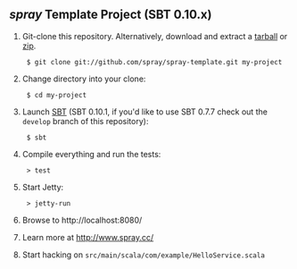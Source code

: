 ## _spray_ Template Project (SBT 0.10.x)

1. Git-clone this repository. Alternatively, download and extract a [tarball](http://github.com/spray/spray-template/tarball/master) or [zip](http://github.com/sirthias/spray-template/zipball/master).

        $ git clone git://github.com/spray/spray-template.git my-project

2. Change directory into your clone:

        $ cd my-project

3. Launch [SBT](http://code.google.com/p/simple-build-tool) (SBT 0.10.1, if you'd like to use SBT 0.7.7 check out the `develop` branch of this repository):

        $ sbt

4. Compile everything and run the tests:

        > test

5. Start Jetty:

        > jetty-run

6. Browse to http://localhost:8080/

7. Learn more at http://www.spray.cc/

8. Start hacking on `src/main/scala/com/example/HelloService.scala`

